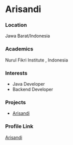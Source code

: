 # Arisandi

### Location

Jawa Barat/Indonesia

### Academics

Nurul Fikri Institute , Indonesia
### Interests

- Java Developer
- Backend Developer

### Projects

- [Arisandi](https://github.com/arisandi1/Hacktoberfest2020-3) 

### Profile Link

[Arisandi](https://github.com/arisandi1)
